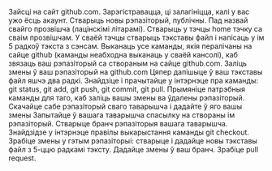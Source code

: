 Зайсці на сайт github.com. Зарэгістравацца, ці залагініцца, калі у вас ужо ёсць акаунт.
Стварыць новы рэпазіторый, публічны. Пад назвай свайго прозвішча (лацінскімі літарамі).
Стварыць у тэчцы home тэчку са сваім прозвішчам. У сваёй тэчцы стварыць тэкставы файл і напісаць у ім 5 радкоў тэкста з сэнсам.
Выканаць усе каманды, якія пералічаны на сайце github (каманды неабходна выканаць у сваёй кансолі), каб звязаць ваш рэпазіторый са створаным на сайце github.com.
Заліць змены ў ваш рэпазіторый на github.com
Цяпер дапішыце ў ваш тэкставы файл яшчэ два радкі.
Знайдзіце і прачытайце у інтэрнэце пра каманды: git status, git add, git push, git commit, git pull.
Прымяніце патрэбныя каманды для таго, каб заліць вашы змены ва ўдалены рэпазіторый.
Скачайце сабе рэпазіторый сваго таварышча і дадайте ў яго вашы змены
Запытайце ў вашага таварышча спасылку на створаны ім рэпазіторый.
Стварыце бранч рэпазіторыя вашага таварышча. Знайдзідзе у інтэрнэце правілы выкарыстання каманды git checkout.
Зрабіце змены у гэтым рэпазіторыі: стварыце і дадайце новы тэкставы файл з 5-ццю радкамі тэксту.
Дадайце змены ў ваш бранч.
Зрабіце pull request.
